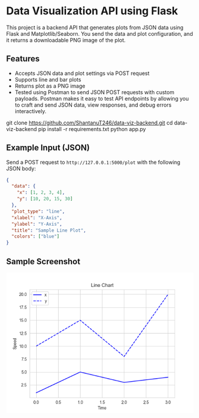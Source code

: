 # Data Visualization API using Flask

This project is a backend API that generates plots from JSON data using Flask and Matplotlib/Seaborn. You send the data and plot configuration, and it returns a downloadable PNG image of the plot.

## Features
- Accepts JSON data and plot settings via POST request
- Supports line and bar plots
- Returns plot as a PNG image
- Tested using Postman to send JSON POST requests with custom payloads. Postman makes it easy to test API endpoints by allowing you to craft and send JSON data, view responses, and debug errors interactively.

git clone https://github.com/ShantanuT246/data-viz-backend.git
cd data-viz-backend
pip install -r requirements.txt
python app.py

## Example Input (JSON)
Send a POST request to `http://127.0.0.1:5000/plot` with the following JSON body:

```json
{
  "data": {
    "x": [1, 2, 3, 4],
    "y": [10, 20, 15, 30]
  },
  "plot_type": "line",
  "xlabel": "X-Axis",
  "ylabel": "Y-Axis",
  "title": "Sample Line Plot",
  "colors": ["blue"]
}
```

## Sample Screenshot

![Sample Plot](plot.png)
